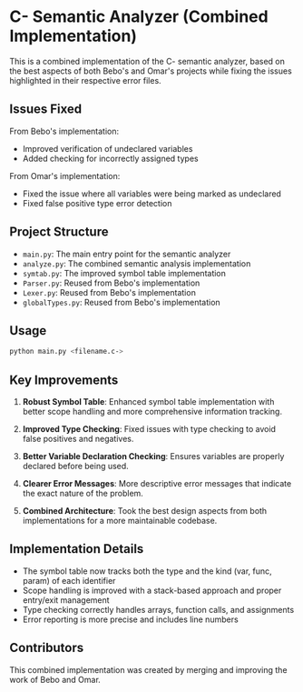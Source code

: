 # C- Semantic Analyzer (Combined Implementation)

This is a combined implementation of the C- semantic analyzer, based on the best aspects of both Bebo's and Omar's projects while fixing the issues highlighted in their respective error files.

## Issues Fixed

From Bebo's implementation:
- Improved verification of undeclared variables
- Added checking for incorrectly assigned types

From Omar's implementation:
- Fixed the issue where all variables were being marked as undeclared
- Fixed false positive type error detection

## Project Structure

- `main.py`: The main entry point for the semantic analyzer
- `analyze.py`: The combined semantic analysis implementation
- `symtab.py`: The improved symbol table implementation
- `Parser.py`: Reused from Bebo's implementation
- `Lexer.py`: Reused from Bebo's implementation
- `globalTypes.py`: Reused from Bebo's implementation

## Usage

```bash
python main.py <filename.c->
```

## Key Improvements

1. **Robust Symbol Table**: Enhanced symbol table implementation with better scope handling and more comprehensive information tracking.

2. **Improved Type Checking**: Fixed issues with type checking to avoid false positives and negatives.

3. **Better Variable Declaration Checking**: Ensures variables are properly declared before being used.

4. **Clearer Error Messages**: More descriptive error messages that indicate the exact nature of the problem.

5. **Combined Architecture**: Took the best design aspects from both implementations for a more maintainable codebase.

## Implementation Details

- The symbol table now tracks both the type and the kind (var, func, param) of each identifier
- Scope handling is improved with a stack-based approach and proper entry/exit management
- Type checking correctly handles arrays, function calls, and assignments
- Error reporting is more precise and includes line numbers

## Contributors

This combined implementation was created by merging and improving the work of Bebo and Omar. 